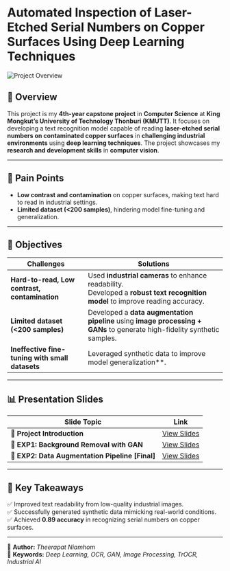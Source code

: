 # Automated Inspection of Laser-Etched Serial Numbers on Copper Surfaces Using Deep Learning Techniques

![Project Overview](slideshow/capstone.gif)

## 📝 Overview

This project is my **4th-year capstone project** in **Computer Science** at **King Mongkut’s University of Technology Thonburi (KMUTT)**. It focuses on developing a text recognition model capable of reading **laser-etched serial numbers on contaminated copper surfaces** in **challenging industrial environments** using **deep learning techniques**. The project showcases my **research and development skills** in **computer vision**.

---

## 🎯 Pain Points

- **Low contrast and contamination** on copper surfaces, making text hard to read in industrial settings.
- **Limited dataset (<200 samples)**, hindering model fine-tuning and generalization.

---

## 🎯 Objectives

| Challenges                                                        | Solutions                                                                                                                               |
| ----------------------------------------------------------------- | --------------------------------------------------------------------------------------------------------------------------------------- |
| **Hard-to-read, Low contrast, contamination**                     | Used **industrial cameras** to enhance readability. <br> Developed a **robust text recognition model** to improve reading accuracy. |
| **Limited dataset (<200 samples)**                                | Developed a **data augmentation pipeline** using **image processing + GANs** to generate high-fidelity synthetic samples.               |
| **Ineffective fine-tuning with small datasets** | Leveraged synthetic data to improve model generalization**.                                                 |

---

## 📊 **Presentation Slides**

| Slide Topic                                | Link             |
| ------------------------------------------ | ---------------- |
| 📌 **Project Introduction**                | [View Slides](https://www.canva.com/design/DAF21UBR9a0/imwyMfhnAsQnTLFoKYUdrg/edit?utm_content=DAF21UBR9a0&utm_campaign=designshare&utm_medium=link2&utm_source=sharebutton) |
| 🧹 **EXP1: Background Removal with GAN** | [View Slides](https://www.canva.com/design/DAGEPaQqK08/1_lwpglMRT54wLdqgU6XSQ/edit?utm_content=DAGEPaQqK08&utm_campaign=designshare&utm_medium=link2&utm_source=sharebutton) |
| 🔧 **EXP2: Data Augmentation Pipeline [Final]**          | [View Slides](https://www.canva.com/design/DAGHiVbE5fU/44alzzZg0DigmazypUw7yA/edit?utm_content=DAGHiVbE5fU&utm_campaign=designshare&utm_medium=link2&utm_source=sharebutton) |

---

## 🚀 **Key Takeaways**

✅ Improved text readability from low-quality industrial images.  
✅ Successfully generated synthetic data mimicking real-world conditions.  
✅ Achieved **0.89 accuracy** in recognizing serial numbers on copper surfaces.

---

📌 **Author:** _Theerapat Niamhom_  
📌 **Keywords:** _Deep Learning, OCR, GAN, Image Processing, TrOCR, Industrial AI_
